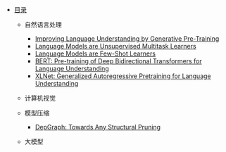 * [目录](README.md)
  * 自然语言处理
    <!-- * [Efficient Estimation of Word Representations in Vector Space](./contents/NLP/Efficient%20Estimation%20of%20Word%20Representations%20in%20Vector%20Space.md) -->
    * [Improving Language Understanding by Generative Pre-Training](contents/NLP/Improving%20Language%20Understanding%20by%20Generative%20Pre-Training.md)
    * [Language Models are Unsupervised Multitask Learners](contents/NLP/Language%20Models%20are%20Unsupervised%20Multitask%20Learners.md)
    * [Language Models are Few-Shot Learners](contents/NLP/Language%20Models%20are%20Unsupervised%20Multitask%20Learners.md)
    * [BERT: Pre-training of Deep Bidirectional Transformers for Language Understanding](contents/NLP/BERT.md)
    * [XLNet: Generalized Autoregressive Pretraining for Language Understanding](contents/NLP/XLNet.md)
  
  * 计算机视觉
  
  * 模型压缩
    * [DepGraph: Towards Any Structural Pruning](contents/ModelCompression/DepGraph.md)
     
  * 大模型